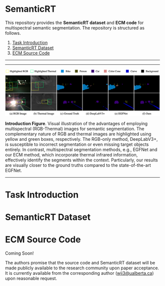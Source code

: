 # SemanticRT
This repository provides the **SemanticRT dataset** and **ECM code** for multispectral semantic segmentation. The repository is structured as follows.

1. [Task Introduction](#overall)
2. [SemanticRT Dataset](#SemanticRT)
3. [ECM Source Code](#ECM)

------

------

![avatar](https://github.com/jiwei0921/SemanticRT/blob/main/intro.png)  

**Introduction Figure**. Visual illustration of the advantages of employing multispectral (RGB-Thermal) images for semantic segmentation. The complementary nature of RGB and thermal images are highlighted using yellow and green boxes, respectively. The RGB-only method, DeepLabV3+, is susceptible to incorrect segmentation or even missing target objects entirely. In contrast, multispectral segmentation methods, e.g., EGFNet and our ECM method, which incorporate thermal infrared information, effectively identify the segments within the context. Particularly, our results are visually closer to the ground truths compared to the state-of-the-art EGFNet.

------


<a name="overall"></a>   
# Task Introduction 

<a name="SemanticRT"></a> 
# SemanticRT Dataset

<a name="ECM"></a> 
# ECM Source Code

Coming Soon!

The authors promise that the source code and SemanticRT dataset will be made publicly available to the research community upon paper acceptance. It is currently available from the corresponding author (wji3@ualberta.ca) upon reasonable request. 
